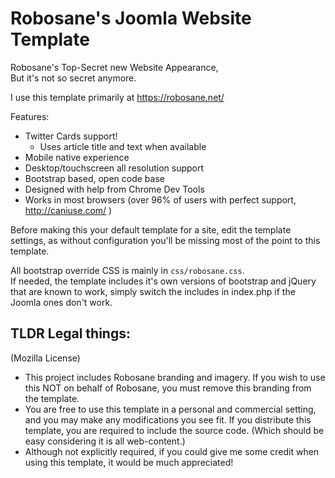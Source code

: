 # Robosane's Joomla Website Template
Robosane's Top-Secret new Website Appearance,  
But it's not so secret anymore.  

I use this template primarily at https://robosane.net/

Features:
 * Twitter Cards support!
   * Uses article title and text when available
 * Mobile native experience
 * Desktop/touchscreen all resolution support
 * Bootstrap based, open code base
 * Designed with help from Chrome Dev Tools
 * Works in most browsers (over 96% of users with perfect support, http://caniuse.com/ )

Before making this your default template for a site, edit the template settings, as without configuration you'll be missing most of the point to this template.

All bootstrap override CSS is mainly in `css/robosane.css`.  
If needed, the template includes it's own versions of bootstrap and jQuery that are known to work, simply switch the includes in index.php if the Joomla ones don't work.

TLDR Legal things:
---
(Mozilla License)
 * This project includes Robosane branding and imagery. If you wish to use this NOT on behalf of Robosane, you must remove this branding from the template.
 * You are free to use this template in a personal and commercial setting, and you may make any modifications you see fit. If you distribute this template, you are required to include the source code. (Which should be easy considering it is all web-content.)
 * Although not explicitly required, if you could give me some credit when using this template, it would be much appreciated!
